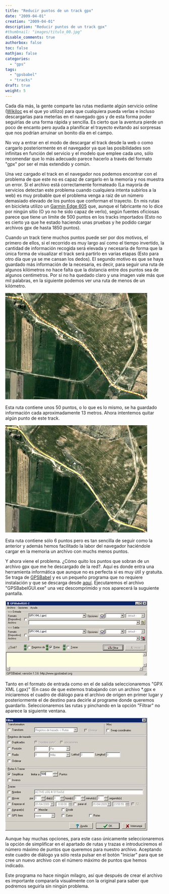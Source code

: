 ```yaml
---
title: "Reducir puntos de un track gpx"
date: "2009-04-01"
creation: "2009-04-01"
description: "Reducir puntos de un track gpx"
#thumbnail: "images/titulo_00.jpg"
disable_comments: true
authorbox: false
toc: false
mathjax: false
categories:
  - "gps"
tags:
  - "gpsbabel"
  - "tracks"
draft: true
weight: 5
---
```

Cada día más, la gente comparte las rutas mediante algún servicio online ([Wikiloc][1] es el que yo utilizo) para que cualquiera pueda verlas e incluso descargarlas para meterlas en el navegado gps y de esta forma poder seguirlas de una forma rápida y sencilla. Es cierto que la aventura pierde un poco de encanto pero ayuda a planificar el trayecto evitando así sorpresas que nos podrían arruinar un bonito día en el campo.

No voy a entrar en el modo de descargar el track desde la web o como cargarlo posteriormente en el navegador ya que las posibilidades son infinitas en función del servicio y el modelo que emplee cada uno, sólo recomendar que lo más adecuado parece hacerlo a través del formato "gpx" por ser el más extendido y común.

Una vez cargado el track en el navegador nos podemos encontrar con el problema de que este no es capaz de cargarlo en la memoria y nos muestra un error. Si el archivo está correctamente formateado (La mayoría de servicios detectan este problema cuando cualquiera intenta subirlos a la web) es muy probable que el problema venga a raiz de un número demasiado elevado de los puntos que conforman el trayecto. En mis rutas en bicicleta utilizo un [Garmin Edge 605][2] que, aunque el fabricante no lo dice por ningún sítio (O yo no he sido capaz de verlo), según fuentes oficiosas parece que tiene un límite de 500 puntos en los tracks importados (Esto no es cierto ya que he estado haciendo unas pruebas y he podido cargar archivos gpx de hasta 1850 puntos).

Cuando un track tiene muchos puntos puede ser por dos motivos, el primero de ellos, si el recorrido es muy largo así como el tiempo invertido, la cantidad de información recogida será elevada y necesaria de forma que la única forma de visualizar el track será partirlo en varias etapas (Esto para otro día que ya se me cansan los dedos). El segundo motivo es que se haya guardado más información de la necesaria, es decir, para seguir una ruta de algunos kilómetros no hace falta que la distancia entre dos puntos sea de algunos centímetros. Por si no ha quedado claro y una imagen vale más que mil palabras, en la siguiente podemos ver una ruta de menos de un kilómetro.

![imagen][11]

Esta ruta contiene unos 50 puntos, o lo que es lo mismo, se ha guardado información cada aproximadamente 13 metros. Ahora intentemos quitar algún punto de este track.

![imagen][12]

Esta ruta contiene sólo 6 puntos pero es tan sencilla de seguir como la anterior y además hemos facilitado la labor del navegador haciéndole cargar en la memoria un archivo con muchs menos puntos.

Y ahora viene el problema. ¿Cómo quito los puntos que sobran de un archivo gpx que me he descargado de la red?. Aquí es donde entra una herramienta informática que aunque no es perfecta si es muy útil y gratuita. Se traga de [GPSBabel][3] y es un pequeño programa que no requiere instalación y que se descarga desde [aquí][4]. Ejecutaremos el archivo "GPSBabelGUI.exe" una vez descomprimido y nos aparecerá la suguiente pantalla.

![imagen][13]

Tanto en el formato de entrada como en el de salida seleccionaremos "GPX XML (.gpx)" (En caso de que estemos trabajando con un archivo *.gpx e iniciaremos el cuadro de diálogo para el archivo de origen en primer lugar y posteriormente el de destino para decirle al programe donde queremos guardarlo. Seleccionaremos las rutas y pinchando en la opción "Filtrar" no aparece la siguiente ventana.

![imagen][14]

Aunque hay muchas opciones, para este caso únicamente seleccionaremos la opción de simplificar en el apartado de rutas y trazas e introduciremos el número máximo de puntos que queremos para nuestro archivo. Aceptando este cuadro de diálogo ya sólo resta pulsar en el botón "Iniciar" para que se cree un nuevo archivo con el número máximo de puntos que hemos indicado.

Este programa no hace ningún milagro, así que después de crear el archivo es importante compararla visualmente con la original para saber que podremos seguirla sin ningún problema.

 [1]: http://es.wikiloc.com/wikiloc/user.do?name=Sherlockes
 [2]: https://buy.garmin.com/shop/shop.do?cID=160&pID=10884
 [3]: http://www.gpsbabel.org/
 [4]: http://www.gpsbabel.org/download.html

 [11]: /images/20090401_reducir_gpx_1.jpg
 [12]: /images/20090401_reducir_gpx_2.jpg
 [13]: /images/20090401_reducir_gpx_3.jpg
 [14]: /images/20090401_reducir_gpx_4.jpg